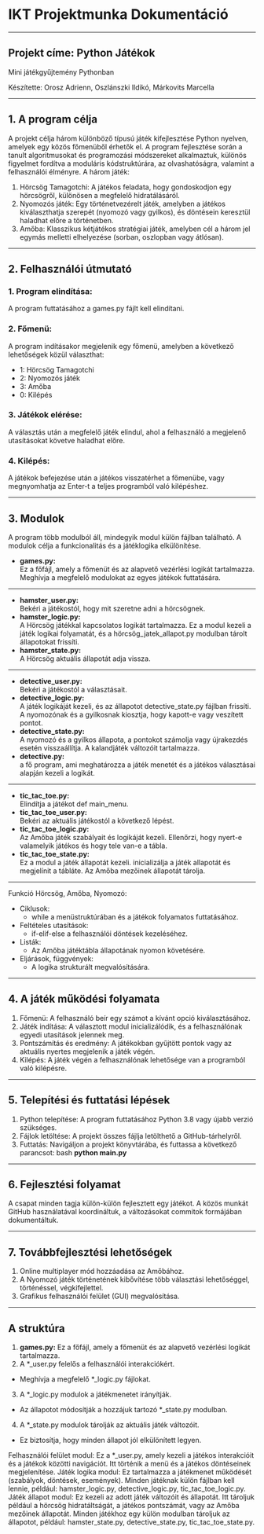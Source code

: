 # IKT Projektmunka Dokumentáció
________________________________________
## Projekt címe: Python Játékok
Mini játékgyűjtemény Pythonban

Készítette: Orosz Adrienn, Oszlánszki Ildikó, Márkovits Marcella
________________________________________
## 1. A program célja
A projekt célja három különböző típusú játék kifejlesztése Python nyelven, amelyek egy közös főmenüből érhetők el. A program fejlesztése során a tanult algoritmusokat és programozási módszereket alkalmaztuk, különös figyelmet fordítva a moduláris kódstruktúrára, az olvashatóságra, valamint a felhasználói élményre.
A három játék:
1.	Hörcsög Tamagotchi: A játékos feladata, hogy gondoskodjon egy hörcsögről, különösen a megfelelő hidratálásáról.
2.	Nyomozós játék: Egy történetvezérelt játék, amelyben a játékos kiválaszthatja szerepét (nyomozó vagy gyilkos), és döntésein keresztül haladhat előre a történetben.
3.	Amőba: Klasszikus kétjátékos stratégiai játék, amelyben cél a három jel egymás melletti elhelyezése (sorban, oszlopban vagy átlósan).
________________________________________
## 2. Felhasználói útmutató
### 1.	Program elindítása:
A program futtatásához a games.py fájlt kell elindítani.
### 2.	Főmenü:
A program indításakor megjelenik egy főmenü, amelyben a következő lehetőségek közül választhat:
- 1: Hörcsög Tamagotchi
- 2: Nyomozós játék
- 3: Amőba
- 0: Kilépés
### 3.	Játékok elérése:
A választás után a megfelelő játék elindul, ahol a felhasználó a megjelenő utasításokat követve haladhat előre.
### 4.	Kilépés:
A játékok befejezése után a játékos visszatérhet a főmenübe, vagy megnyomhatja az Enter-t a teljes programból való kilépéshez.
________________________________________
## 3. Modulok
A program több modulból áll, mindegyik modul külön fájlban található. A modulok célja a funkcionalitás és a játéklogika elkülönítése.
- **games.py:** <br>Ez a főfájl, amely a főmenüt és az alapvető vezérlési logikát tartalmazza. Meghívja a megfelelő modulokat az egyes játékok futtatására.
---
- **hamster_user.py:** <br>Bekéri a játékostól, hogy mit szeretne adni a hörcsögnek.
- **hamster_logic.py:** <br>A Hörcsög játékkal kapcsolatos logikát tartalmazza. Ez a modul kezeli a játék logikai folyamatát, és a hörcsög_jatek_allapot.py modulban tárolt állapotokat frissíti.
- **hamster_state.py:** <br>A Hörcsög aktuális állapotát adja vissza.
---
- **detective_user.py:** <br>Bekéri a játékostól a választásait.
- **detective_logic.py:** <br>A játék logikáját kezeli, és az állapotot detective_state.py fájlban frissíti. A nyomozónak és a gyilkosnak kiosztja, hogy kapott-e vagy veszített pontot.
- **detective_state.py:** <br>A nyomozó és a gyilkos állapota, a pontokot számolja vagy újrakezdés esetén visszaállítja. A kalandjáték változóit tartalmazza.
- **detective.py:** <br>a fő program, ami meghatározza a játék menetét és a játékos választásai alapján kezeli a logikát.
---
- **tic_tac_toe.py:** <br>Elindítja a játékot def main_menu.
- **tic_tac_toe_user.py:** <br>Bekéri az aktuális játékostól a következő lépést.
- **tic_tac_toe_logic.py:** <br>Az Amőba játék szabályait és logikáját kezeli. Ellenőrzi, hogy nyert-e valamelyik játékos és hogy tele van-e a tábla. 
- **tic_tac_toe_state.py:** <br>Ez a modul a játék állapotát kezeli. inicializálja a játék allapotát és megjelínit a tábláte. Az Amőba mezőinek állapotát tárolja.
________________________________________
Funkció
     Hörcsög, Amőba, Nyomozó:
- Ciklusok:
     - while a menüstruktúrában és a játékok folyamatos futtatásához.
- Feltételes utasítások:
     - if-elif-else a felhasználói döntések kezeléséhez.
- Listák:
     - Az Amőba játéktábla állapotának nyomon követésére.
- Eljárások, függvények:
     - A logika strukturált megvalósítására.
________________________________________
## 4. A játék működési folyamata
1.	Főmenü:
A felhasználó beír egy számot a kívánt opció kiválasztásához.
2.	Játék indítása:
A választott modul inicializálódik, és a felhasználónak egyedi utasítások jelennek meg.
3.	Pontszámítás és eredmény:
A játékokban gyűjtött pontok vagy az aktuális nyertes megjelenik a játék végén.
4.	Kilépés:
A játék végén a felhasználónak lehetősége van a programból való kilépésre.
________________________________________
## 5. Telepítési és futtatási lépések
1.	Python telepítése:
A program futtatásához Python 3.8 vagy újabb verzió szükséges.
2.	Fájlok letöltése:
A projekt összes fájlja letölthető a GitHub-tárhelyről.
3.	Futtatás:
Navigáljon a projekt könyvtárába, és futtassa a következő parancsot:
bash
**python main.py**
________________________________________
## 6. Fejlesztési folyamat
A csapat minden tagja külön-külön fejlesztett egy játékot. A közös munkát GitHub használatával koordináltuk, a változásokat commitok formájában dokumentáltuk.
________________________________________
## 7. Továbbfejlesztési lehetőségek
1.	Online multiplayer mód hozzáadása az Amőbához.
2.	A Nyomozó játék történetének kibővítése több választási lehetőséggel, történéssel, végkifejlettel.
3.	Grafikus felhasználói felület (GUI) megvalósítása.
________________________________________


## A struktúra
1.	**games.py:** Ez a főfájl, amely a főmenüt és az alapvető vezérlési logikát tartalmazza.
2.	A *_user.py felelős a felhasználói interakciókért.
- Meghívja a megfelelő *_logic.py fájlokat.
3.	A *_logic.py modulok a játékmenetet irányítják.
- Az állapotot módosítják a hozzájuk tartozó *_state.py modulban.
4.	A *_state.py modulok tárolják az aktuális játék változóit.
- Ez biztosítja, hogy minden állapot jól elkülönített legyen.

Felhasználói felület modul: Ez a *_user.py, amely kezeli a játékos interakcióit és a játékok közötti navigációt. Itt történik a menü és a játékos döntéseinek megjelenítése.
Játék logika modul: Ez tartalmazza a játékmenet működését (szabályok, döntések, események). Minden játéknak külön fájlban kell lennie, például: hamster_logic.py, detective_logic.py, tic_tac_toe_logic.py.
Játék állapot modul: Ez kezeli az adott játék változóit és állapotát. Itt tároljuk például a hörcsög hidratáltságát, a játékos pontszámát, vagy az Amőba mezőinek állapotát. Minden játékhoz egy külön modulban tároljuk az állapotot, például: hamster_state.py, detective_state.py, tic_tac_toe_state.py.

